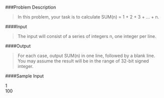 ###Problem Description
>In this problem, your task is to calculate SUM(n) = 1 + 2 + 3 + ... + n.
 
####Input
>The input will consist of a series of integers n, one integer per line.

####Output
>For each case, output SUM(n) in one line, followed by a blank line. You may assume the result will be in the range of 32-bit signed integer.
 
####Sample Input

1<br />100


